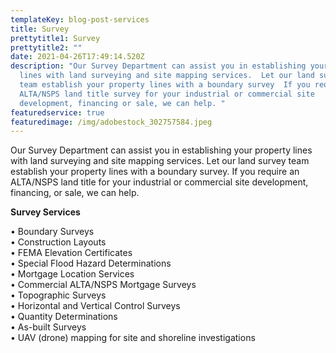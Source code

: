 ```yaml
---
templateKey: blog-post-services
title: Survey
prettytitle1: Survey
prettytitle2: ""
date: 2021-04-26T17:49:14.520Z
description: "Our Survey Department can assist you in establishing your property
  lines with land surveying and site mapping services.  Let our land surveying
  team establish your property lines with a boundary survey  If you require  an
  ALTA/NSPS land title survey for your industrial or commercial site
  development, financing or sale, we can help. "
featuredservice: true
featuredimage: /img/adobestock_302757584.jpeg
---
```

Our Survey Department can assist you in establishing your property lines with land surveying and site mapping services. Let our land survey team establish your property lines with a boundary survey. If you require an ALTA/NSPS land title for your industrial or commercial site development, financing, or sale, we can help.

**Survey Services**

• Boundary Surveys\
• Construction Layouts\
• FEMA Elevation Certificates\
• Special Flood Hazard Determinations\
• Mortgage Location Services\
• Commercial ALTA/NSPS Mortgage Surveys\
 • Topographic Surveys\
• Horizontal and Vertical Control Surveys\
• Quantity Determinations\
• As-built Surveys\
• UAV (drone) mapping for site and shoreline investigations
